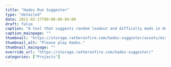 ```yaml
---
title: "Hades Run Suggester"
type: "detailed"
date: 2021-02-17T00:00:00-04:00
draft: false
caption: "A tool that suggests random loadout and difficulty mods in Hades. Also has controls to limit which gameplay options you want to include. Made using Angular."
caption_mainpage: ""
thumbnail: "https://storage.ratheronfire.com/hades-suggester/assets/misc/TitanBlood.png"
thumbnail_alt: "Please play Hades."
thumbnail_mainpage: ""
override_url: "https://storage.ratheronfire.com/hades-suggester/"
categories: ["Projects"]
---
```



